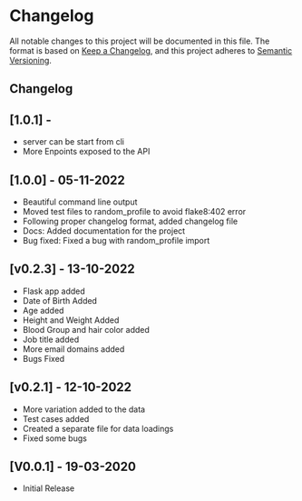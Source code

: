 # Changelog

All notable changes to this project will be documented in this file. The format is based on [Keep a Changelog](https://keepachangelog.com/en/1.0.0/), and this project adheres to [Semantic Versioning](https://semver.org/spec/v2.0.0.html).

## Changelog

## [1.0.1] - 

- server can be start from cli
- More Enpoints exposed to the API


## [1.0.0] - 05-11-2022

- Beautiful command line output
- Moved test files to random_profile to avoid flake8:402 error
- Following proper changelog format, added changelog file
- Docs: Added documentation for the project
- Bug fixed: Fixed a bug with random_profile import

## [v0.2.3] - 13-10-2022

- Flask app added
- Date of Birth Added
- Age added
- Height and Weight Added
- Blood Group and hair color added
- Job title added
- More email domains added
- Bugs Fixed

## [v0.2.1] - 12-10-2022

- More variation added to the data
- Test cases added
- Created a separate file for data loadings
- Fixed some bugs


## [V0.0.1] - 19-03-2020

- Initial Release
